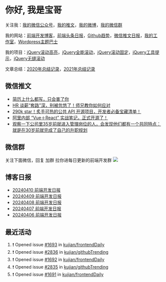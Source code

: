 
# 你好, 我是宝哥

关注我：[我的微信公众号](https://open.weixin.qq.com/qr/code?username=caibaojian_com)，[我的推文](https://weixin.qdkfweb.cn/)，[我的微博](https://weibo.com/kujian)，[我的微信群](https://qdkfweb.cn/go/weixinqun)

我的网站：[前端开发博客](https://qdkfweb.cn/)，[前端头条日报](https://toutiao.qdkfweb.cn/)，[Github趋势](https://github.qdkfweb.cn/)，[微信推文日报](https://weixin.qdkfweb.cn/)，[我的工作室](https://diy.qdkfweb.cn/)，[Wordpress主题巴士](https://wp.qdkfweb.cn/)

我的项目：[jQuery滚动高亮](https://github.com/kujian/scrollHighlight)，[jQuery全能滚动](https://github.com/kujian/power-slider)，[jQuery滚动固定](https://github.com/kujian/scrollfix)，[jQuery工具提示](https://github.com/kujian/tooltip)，[jQuery无缝滚动](http://github.com/kujian/scrollForever)

文章总结：[2020年总结记录](https://mp.weixin.qq.com/s/u0YW8BFWYLquVauhHrkSMQ)，[2021年总结记录](https://mp.weixin.qq.com/s/zMnxIpxMdDrIyuLxHRnSPw)


## 微信推文

<!-- BLOG-POST-LIST:START -->
- [简历上什么都写，只会害了你](https://weixin.qdkfweb.cn/42276.html)
- [HR 谈薪“套路”深，别被忽悠了！师兄教你如何应对](https://weixin.qdkfweb.cn/42277.html)
- [290k star！炙手可热的公共 API 开源项目，开发者必备宝藏清单！](https://weixin.qdkfweb.cn/42278.html)
- [阿里内部 “Vue＋React” 实战笔记，正式开源了！](https://weixin.qdkfweb.cn/42279.html)
- [观察一下公司里35岁前就进入管理岗位的人，会发现他们都有一个共同特点：就是在30岁前就完成了自己的升职规划](https://weixin.qdkfweb.cn/42280.html)
<!-- BLOG-POST-LIST:END -->

## 微信群
关注下面微信，回复 加群 拉你进每日更新的前端开发群
![](https://pic.qdkfweb.cn/uploads/2023/11/weixin.png)

## 博客日报

<!-- DAILY:START -->
- [20240410 前端开发日报](https://qdkfweb.cn/fe-daily-20240410.html)
- [20240409 前端开发日报](https://qdkfweb.cn/fe-daily-20240409.html)
- [20240408 前端开发日报](https://qdkfweb.cn/fe-daily-20240408.html)
- [20240407 前端开发日报](https://qdkfweb.cn/fe-daily-20240407.html)
- [20240406 前端开发日报](https://qdkfweb.cn/fe-daily-20240406.html)
<!-- DAILY:END -->


## 最近活动

<!--START_SECTION:activity-->
1. ❗ Opened issue [#1693](https://github.com/kujian/frontendDaily/issues/1693) in [kujian/frontendDaily](https://github.com/kujian/frontendDaily)
2. ❗ Opened issue [#2836](https://github.com/kujian/githubTrending/issues/2836) in [kujian/githubTrending](https://github.com/kujian/githubTrending)
3. ❗ Opened issue [#1692](https://github.com/kujian/frontendDaily/issues/1692) in [kujian/frontendDaily](https://github.com/kujian/frontendDaily)
4. ❗ Opened issue [#2835](https://github.com/kujian/githubTrending/issues/2835) in [kujian/githubTrending](https://github.com/kujian/githubTrending)
5. ❗ Opened issue [#1691](https://github.com/kujian/frontendDaily/issues/1691) in [kujian/frontendDaily](https://github.com/kujian/frontendDaily)
<!--END_SECTION:activity-->
